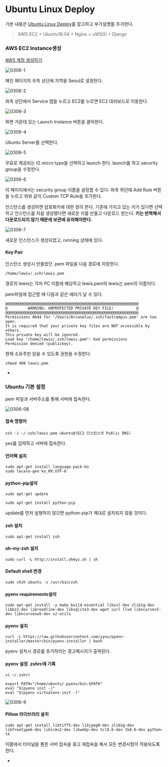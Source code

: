 # Ubuntu Linux Deploy

기본 내용은 [Ubuntu Linux Deploy](https://github.com/LeeHanYeong/Fastcampus-WPS-4th/blob/master/Deploy/01.%20EC2.md)를 참고하고 부가설명를 추가한다. 

> AWS EC2 + Ubuntu16.04 + Nginx + uWSGI + Django

### AWS EC2 Instance생성

[AWS 계정 생성하기](http://pyrasis.com/book/TheArtOfAmazonWebServices/Chapter03)

![0306-1](https://s3.postimg.org/kiu9io6pf/0306_1.png)

메인 페이지의 우측 상단에 지역을 Seoul로 설정한다. 

![0306-2](https://s3.postimg.org/hd9nsgo37/0306_2.png)

좌측 상단에서 Service 탭을 누르고 EC2를 누르면 EC2 대쉬보드로 이동한다. 

![0306-3](https://s16.postimg.org/u27dvh811/0306_3.png)

화면 가운데 있는 Launch Instance 버튼을 클릭한다. 

![0306-4](https://s4.postimg.org/wejv82dwt/0306_4.png)

Ubuntu Server를 선택한다.

![0306-5](https://s4.postimg.org/kqptdiorx/0306_5.png)

무료로 제공되는 t2.micro type을 선택하고 launch 한다. launch를 하고 security group을 수정한다.

![0306-6](https://s4.postimg.org/c9qb2lk31/0306_6.png)

이 페이지에서는 security group 이름을 설정할 수 있다. 좌측 하단에 Add Rule 버튼을 누르고 위와 같이 Custom TCP Rule을 추가한다. 

인스턴스를 생성하면 암호화키에 대한 창이 뜬다. 기존에 가지고 있는 키가 있다면 선택하고 인스턴스를 처음 생성했다면 새로운 키를 만들고 다운로드 받는다. **키는 반복해서 다운로드되지 않기 때문에 보관에 유의해야한다.**

![0306-7](https://s2.postimg.org/whppus37d/0306_7.png)

새로운 인스턴스가 생성되었고, running 상태에 있다. 

#### Key Pair

인스턴스 생성시 만들었던 .pem 파일을 다음 경로에 저장한다. 
```
/home/lewis/.ssh/lewis.pem
```
경로의 lewis는 각자 PC 이름에 해당하고 lewis.pem의 lewis는 pem의 이름이다. 

pem파일에 접근할 때 다음과 같은 에러가 날 수 있다. 
```
@@@@@@@@@@@@@@@@@@@@@@@@@@@@@@@@@@@@@@@@@@@@@@@@@@@@@@@@@@@
@         WARNING: UNPROTECTED PRIVATE KEY FILE!          @
@@@@@@@@@@@@@@@@@@@@@@@@@@@@@@@@@@@@@@@@@@@@@@@@@@@@@@@@@@@
Permissions 0644 for '/Users/Arcanelux/.ssh/fastcampus.pem' are too open.
It is required that your private key files are NOT accessible by others.
This private key will be ignored.
Load key "/home/lewis/.ssh/lewis.pem": bad permissions
Permission denied (publickey).
```
현재 소유주만 읽을 수 있도록 권한을 수정한다. 
```
chmod 400 lewis.pem
```

-

### Ubuntu 기본 설정

pem 파일과 서버주소를 통해 서버에 접속한다.

![0306-08](https://s21.postimg.org/u2nvky3hz/0306_8.png)

#### 접속 명령어
```
ssh -i ~/.ssh/lewis.pem ubuntu@(EC2 인스턴스의 Public DNS)
```
yes를 입력하고 서버에 접속한다. 

#### 언어팩 설치
```
sudo apt-get install language-pack-ko
sudo locale-gen ko_KR.UTF-8
```

#### python-pip설치
```
sudo apt-get update

sudo apt-get install python-pip
```
update를 먼저 실행하지 않으면 python-pip가 제대로 설치되지 않을 것이다. 


#### zsh 설치
```
sudo apt-get install zsh
```

#### oh-my-zsh 설치
```
sudo curl -L http://install.ohmyz.sh | sh
```

#### Default shell 변경
```
sudo chsh ubuntu -s /usr/bin/zsh
```

#### pyenv requirements설치
```
sudo apt-get install -y make build-essential libssl-dev zlib1g-dev libbz2-dev libreadline-dev libsqlite3-dev wget curl llvm libncurses5-dev libncursesw5-dev xz-utils
```

#### pyenv 설치
```
curl -L https://raw.githubusercontent.com/yyuu/pyenv-installer/master/bin/pyenv-installer | bash
```
pyenv 설치시 경로를 추가하라는 경고메시지가 출력된다. 

#### pyenv 설정 .zshrc에 기록
```
vi ~/.zshrc

export PATH="/home/ubuntu/.pyenv/bin:$PATH"
eval "$(pyenv init -)"
eval "$(pyenv virtualenv-init -)"
```
![0306-9](https://s22.postimg.org/4gao9i5ch/0306_9.png)

#### Pillow 라이브러리 설치
```
sudo apt-get install libtiff5-dev libjpeg8-dev zlib1g-dev libfreetype6-dev liblcms2-dev libwebp-dev tcl8.6-dev tk8.6-dev python-tk
```

이쯤에서 터미널을 통한 서버 접속을 끊고 재접속을 해서 모든 변경사항이 적용되도록 한다. 

-
